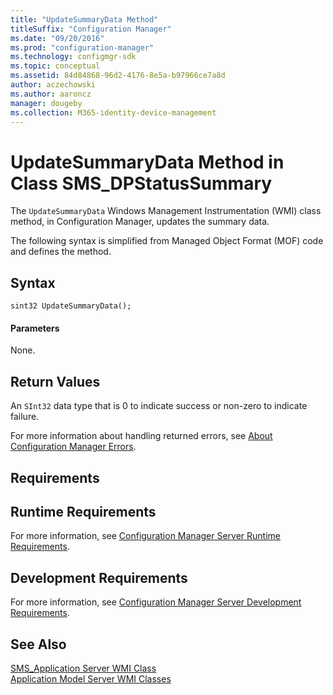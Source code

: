 ```yaml
---
title: "UpdateSummaryData Method"
titleSuffix: "Configuration Manager"
ms.date: "09/20/2016"
ms.prod: "configuration-manager"
ms.technology: configmgr-sdk
ms.topic: conceptual
ms.assetid: 84d84868-96d2-4176-8e5a-b97966ce7a8d
author: aczechowski
ms.author: aaroncz
manager: dougeby
ms.collection: M365-identity-device-management
---
```

# UpdateSummaryData Method in Class SMS_DPStatusSummary
The `UpdateSummaryData` Windows Management Instrumentation (WMI) class method, in Configuration Manager, updates the summary data.  

 The following syntax is simplified from Managed Object Format (MOF) code and defines the method.  

## Syntax  

```  
sint32 UpdateSummaryData();  
```  

#### Parameters  
 None.  

## Return Values  
 An  `SInt32` data type that is 0 to indicate success or non-zero to indicate failure.  

 For more information about handling returned errors, see [About Configuration Manager Errors](../../../develop/core/understand/about-configuration-manager-errors.md).  

## Requirements  

## Runtime Requirements  
 For more information, see [Configuration Manager Server Runtime Requirements](../../../develop/core/reqs/server-runtime-requirements.md).  

## Development Requirements  
 For more information, see [Configuration Manager Server Development Requirements](../../../develop/core/reqs/server-development-requirements.md).  

## See Also  
 [SMS_Application Server WMI Class](../../../develop/reference/apps/sms_application-server-wmi-class.md)   
 [Application Model Server WMI Classes](../../../develop/reference/apps/application-management-server-wmi-classes.md)
